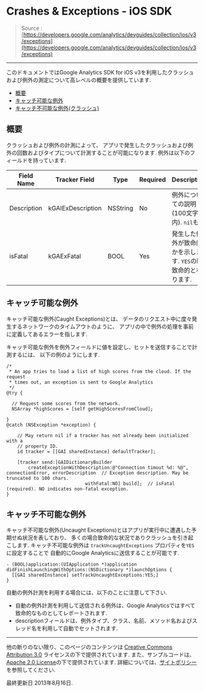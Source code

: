 # Crashes & Exceptions - iOS SDK

> Source : [https://developers.google.com/analytics/devguides/collection/ios/v3/exceptions](https://developers.google.com/analytics/devguides/collection/ios/v3/exceptions)

- - -


このドキュメントではGoogle Analytics SDK for iOS v3を利用したクラッシュおよび例外の測定について高レベルの概要を提供しています.

- [概要](#overview)
- [キャッチ可能な例外](#caught-exceptions)
- [キャッチ不可能な例外(クラッシュ)](#uncaught-exceptions)

## <a name="overview"></a>概要

クラッシュおよび例外の計測によって、
アプリで発生したクラッシュおよび例外の回数およびタイプについて計測することが可能になります.
例外は以下のフィールドを持っています.

Field Name | Tracker Field | Type | Required | Description
--- | --- | --- | --- | ---
Description | kGAIExDescription | NSString | No | 例外についての説明(100文字以内). `nil`も可
isFatal | kGAExFatal | BOOL | Yes | 発生した例外が致命的かを示します. `YES`の時致命的となります.

## <a name="caught-exceptions"></a>キャッチ可能な例外

キャッチ可能な例外(Caught Exceptions)とは、
データのリクエスト中に度々発生するネットワークのタイムアウトのように、
アプリの中で例外の処理を事前に定義してあるエラーを指します.

キャッチ可能な例外を例外フィールドに値を設定し、ヒットを送信することで計測するには、
以下の例のようにします.

```
/*
 * An app tries to load a list of high scores from the cloud. If the request
 * times out, an exception is sent to Google Analytics
 */
@try {

  // Request some scores from the network.
  NSArray *highScores = [self getHighScoresFromCloud];

}
@catch (NSException *exception) {

    // May return nil if a tracker has not already been initialized with a
    // property ID.
    id tracker = [[GAI sharedInstance] defaultTracker];

    [tracker send:[GAIDictionaryBuilder
        createExceptionWithDescription:@"Connection timout %d: %@", connectionError, errorDescription  // Exception description. May be truncated to 100 chars.
                             withFatal:NO] build];  // isFatal (required). NO indicates non-fatal exception.
}
```

## <a name="uncaught-exceptions"><a/>キャッチ不可能な例外

キャッチ不可能な例外(Uncaught Exceptions)とはアプリが実行中に遭遇した予期せぬ状況を表しており、
多くの場合致命的な状況でありクラッシュを引き起こします.
キャッチ不可能な例外は `trackUncaughtExceptions` プロパティを`YES`に設定することで
自動的にGoogle Analyticsに送信することが可能です.


```
- (BOOL)application:(UIApplication *)application didFinishLaunchingWithOptions:(NSDictionary *)launchOptions {
  [[GAI sharedInstance] setTrackUncaughtExceptions:YES;]
}
```

自動の例外計測を利用する場合には、以下のことに注意して下さい.

- 自動の例外計測を利用して送信される例外は、Google Analyticsではすべて致命的なものとしてレポートされます.
- descriptionフィールドは、例外タイプ、クラス、名前、メソッド名およびスレッド名を利用して自動でセットされます.

- - -

他の断りのない限り、このページのコンテンツは [Creative Commons Attribution 3.0](http://creativecommons.org/licenses/by/3.0/) ライセンスの下で提供されています. また、サンプルコードは、[Apache 2.0 License](http://www.apache.org/licenses/LICENSE-2.0)の下で提供されています. 詳細については、[サイトポリシー](https://developers.google.com/site-policies)を参照してください.

最終更新日 2013年8月16日.